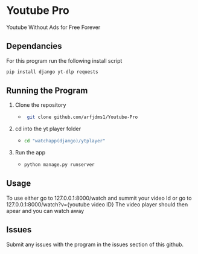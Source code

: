 # Youtube Pro
Youtube Without Ads for Free Forever

## Dependancies
For this program run the following install script

```bash
pip install django yt-dlp requests
```
## Running the Program
1. Clone the repository
   * ```bash
      git clone github.com/arfjdms1/Youtube-Pro
     ```
2. cd into the yt player folder
    * ```bash
      cd "watchapp(django)/ytplayer"
      ```
3. Run the app
    * ```bash
      python manage.py runserver
      ```

## Usage
To use either go to 127.0.0.1:8000/watch and summit your video Id or go to 127.0.0.1:8000/watch?v={youtube video ID}
The video player should then apear and you can watch away

## Issues
Submit any issues with the program in the issues section of this github.
